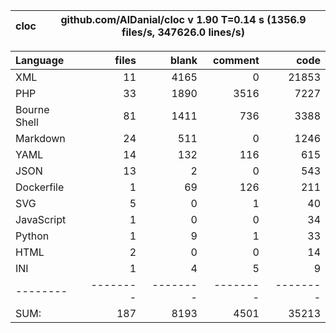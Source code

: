 
cloc|github.com/AlDanial/cloc v 1.90  T=0.14 s (1356.9 files/s, 347626.0 lines/s)
--- | ---

Language|files|blank|comment|code
:-------|-------:|-------:|-------:|-------:
XML|11|4165|0|21853
PHP|33|1890|3516|7227
Bourne Shell|81|1411|736|3388
Markdown|24|511|0|1246
YAML|14|132|116|615
JSON|13|2|0|543
Dockerfile|1|69|126|211
SVG|5|0|1|40
JavaScript|1|0|0|34
Python|1|9|1|33
HTML|2|0|0|14
INI|1|4|5|9
--------|--------|--------|--------|--------
SUM:|187|8193|4501|35213
